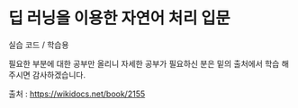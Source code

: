 # 딥 러닝을 이용한 자연어 처리 입문

실습 코드 / 학습용

필요한 부분에 대한 공부만 올리니 자세한 공부가 필요하신 분은 밑의 출처에서 학습 해주시면 감사하겠습니다.

출처 : https://wikidocs.net/book/2155
